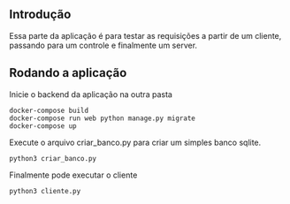 ## Introdução

Essa parte da aplicação é para testar as requisições a partir de um cliente, passando para um controle e finalmente um server.

## Rodando a aplicação

Inicie o backend da aplicação na outra pasta
```
docker-compose build
docker-compose run web python manage.py migrate
docker-compose up
```

Execute o arquivo criar_banco.py para criar um simples banco sqlite.

```
python3 criar_banco.py
```

Finalmente pode executar o cliente

```
python3 cliente.py
```